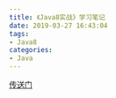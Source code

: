```yaml
---
title: 《Java8实战》学习笔记
date: 2019-03-27 16:43:04
tags:
- Java8
categories:
- Java
---
```


[传送门](https://github.com/JallenKwong/LearnJava8)
